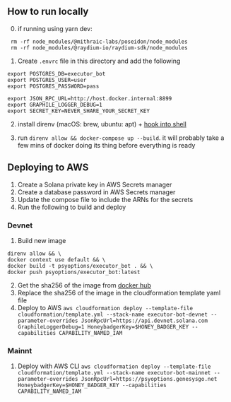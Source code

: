 ## How to run locally

0. if running using yarn dev:

```
 rm -rf node_modules/@mithraic-labs/poseidon/node_modules
 rm -rf node_modules/@raydium-io/raydium-sdk/node_modules
```

1. Create `.envrc` file in this directory and add the following

```
export POSTGRES_DB=executor_bot
export POSTGRES_USER=user
export POSTGRES_PASSWORD=pass

export JSON_RPC_URL=http://host.docker.internal:8899
export GRAPHILE_LOGGER_DEBUG=1
export SECRET_KEY=NEVER_SHARE_YOUR_SECRET_KEY
```

2. install direnv (macOS: brew, ubuntu: apt) + [hook into shell](https://direnv.net/docs/hook.html)

3. run `direnv allow && docker-compose up --build`. it will probably take a few mins of docker doing its thing before everything is ready

## Deploying to AWS

1. Create a Solana private key in AWS Secrets manager
2. Create a database password in AWS Secrets manager
3. Update the compose file to include the ARNs for the secrets
4. Run the following to build and deploy

### Devnet

1. Build new image

```
direnv allow && \
docker context use default && \
docker build -t psyoptions/executor_bot . && \
docker push psyoptions/executor_bot:latest
```

2. Get the sha256 of the image from [docker hub](https://hub.docker.com/repository/docker/psyoptions/executor_bot/tags?page=1&ordering=last_updated)
3. Replace the sha256 of the image in the cloudformation template yaml file
4. Deploy to AWS
   `aws cloudformation deploy --template-file cloudformation/template.yml --stack-name executor-bot-devnet --parameter-overrides JsonRpcUrl=https://api.devnet.solana.com GraphileLoggerDebug=1 HoneybadgerKey=$HONEY_BADGER_KEY --capabilities CAPABILITY_NAMED_IAM`

### Mainnt

1. Deploy with AWS CLI
   `aws cloudformation deploy --template-file cloudformation/template.yml --stack-name executor-bot-mainnet --parameter-overrides JsonRpcUrl=https://psyoptions.genesysgo.net HoneybadgerKey=$HONEY_BADGER_KEY --capabilities CAPABILITY_NAMED_IAM`

